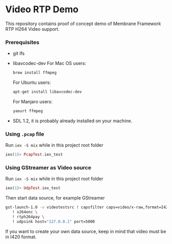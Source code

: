 # Video RTP Demo

This repository contains proof of concept demo of Membrane Framework RTP H264 Video support.

### Prerequisites

- git lfs
- libavcodec-dev
   For Mac OS users:

   ```bash
   brew install ffmpeg
   ```

   For Ubuntu users:

   ```bash
   apt-get install libavcodec-dev
   ```

   For Manjaro users:

   ```bash
   yaourt ffmpeg
   ```

- SDL 1.2, it is probably already installed on your machine.

### Using `.pcap` file

Run `iex -S mix` while in this project root folder

```elixir
iex(1)> PcapTest.iex_test
```

### Using GStreamer as Video source

Run `iex -S mix` while in this project root folder

```elixir
iex(1)> UdpTest.iex_test
```

Then start data source, for example GStreamer

```bash
gst-launch-1.0 -v videotestsrc ! capsfilter caps=video/x-raw,format=I420 \
   ! x264enc \
   ! rtph264pay \
   ! udpsink host="127.0.0.1" port=5000

```

If you want to create your own data source, keep in mind that video must be in I420 format.